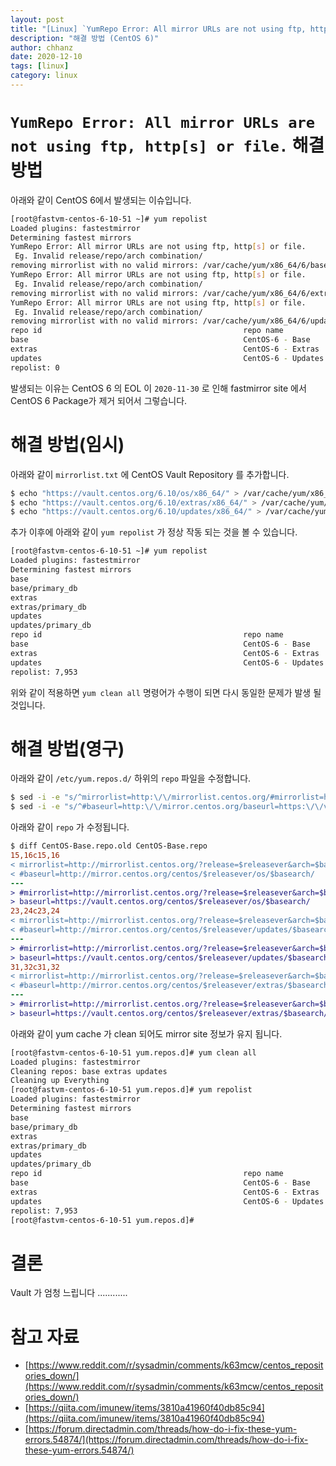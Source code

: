 ```yaml
---
layout: post
title: "[Linux] `YumRepo Error: All mirror URLs are not using ftp, http[s] or file.`"
description: "해결 방법 (CentOS 6)"
author: chhanz
date: 2020-12-10
tags: [linux]
category: linux
---
```

# `YumRepo Error: All mirror URLs are not using ftp, http[s] or file.` 해결 방법
아래와 같이 CentOS 6에서 발생되는 이슈입니다.   
```bash
[root@fastvm-centos-6-10-51 ~]# yum repolist
Loaded plugins: fastestmirror
Determining fastest mirrors
YumRepo Error: All mirror URLs are not using ftp, http[s] or file.
 Eg. Invalid release/repo/arch combination/
removing mirrorlist with no valid mirrors: /var/cache/yum/x86_64/6/base/mirrorlist.txt
YumRepo Error: All mirror URLs are not using ftp, http[s] or file.
 Eg. Invalid release/repo/arch combination/
removing mirrorlist with no valid mirrors: /var/cache/yum/x86_64/6/extras/mirrorlist.txt
YumRepo Error: All mirror URLs are not using ftp, http[s] or file.
 Eg. Invalid release/repo/arch combination/
removing mirrorlist with no valid mirrors: /var/cache/yum/x86_64/6/updates/mirrorlist.txt
repo id                                             repo name                                                       status
base                                                CentOS-6 - Base                                                 0
extras                                              CentOS-6 - Extras                                               0
updates                                             CentOS-6 - Updates                                              0
repolist: 0
```
   
발생되는 이유는 CentOS 6 의 EOL 이 `2020-11-30` 로 인해 fastmirror site 에서 CentOS 6 Package가 제거 되어서 그렇습니다.   
   
# 해결 방법(임시)
아래와 같이 `mirrorlist.txt` 에 CentOS Vault Repository 를 추가합니다.   
```bash
$ echo "https://vault.centos.org/6.10/os/x86_64/" > /var/cache/yum/x86_64/6/base/mirrorlist.txt
$ echo "https://vault.centos.org/6.10/extras/x86_64/" > /var/cache/yum/x86_64/6/extras/mirrorlist.txt
$ echo "https://vault.centos.org/6.10/updates/x86_64/" > /var/cache/yum/x86_64/6/updates/mirrorlist.txt
```
추가 이후에 아래와 같이 `yum repolist` 가 정상 작동 되는 것을 볼 수 있습니다.   
```bash
[root@fastvm-centos-6-10-51 ~]# yum repolist
Loaded plugins: fastestmirror
Determining fastest mirrors
base                                                                                               | 3.7 kB     00:00
base/primary_db                                                                                    | 4.7 MB     00:03
extras                                                                                             | 3.4 kB     00:00
extras/primary_db                                                                                  |  29 kB     00:00
updates                                                                                            | 3.4 kB     00:00
updates/primary_db                                                                                 |  12 MB     00:07
repo id                                             repo name                                                       status
base                                                CentOS-6 - Base                                                 6,713
extras                                              CentOS-6 - Extras                                                  47
updates                                             CentOS-6 - Updates                                              1,193
repolist: 7,953
```
위와 같이 적용하면 `yum clean all` 명령어가 수행이 되면 다시 동일한 문제가 발생 될 것입니다.   
   
# 해결 방법(영구)
아래와 같이 `/etc/yum.repos.d/` 하위의 `repo` 파일을 수정합니다.   
```bash
$ sed -i -e "s/^mirrorlist=http:\/\/mirrorlist.centos.org/#mirrorlist=http:\/\/mirrorlist.centos.org/g" /etc/yum.repos.d/CentOS-Base.repo
$ sed -i -e "s/^#baseurl=http:\/\/mirror.centos.org/baseurl=https:\/\/vault.centos.org/g" /etc/yum.repos.d/CentOS-Base.repo
```
   
아래와 같이 `repo` 가 수정됩니다.   
```diff
$ diff CentOS-Base.repo.old CentOS-Base.repo
15,16c15,16
< mirrorlist=http://mirrorlist.centos.org/?release=$releasever&arch=$basearch&repo=os&infra=$infra
< #baseurl=http://mirror.centos.org/centos/$releasever/os/$basearch/
---
> #mirrorlist=http://mirrorlist.centos.org/?release=$releasever&arch=$basearch&repo=os&infra=$infra
> baseurl=https://vault.centos.org/centos/$releasever/os/$basearch/
23,24c23,24
< mirrorlist=http://mirrorlist.centos.org/?release=$releasever&arch=$basearch&repo=updates&infra=$infra
< #baseurl=http://mirror.centos.org/centos/$releasever/updates/$basearch/
---
> #mirrorlist=http://mirrorlist.centos.org/?release=$releasever&arch=$basearch&repo=updates&infra=$infra
> baseurl=https://vault.centos.org/centos/$releasever/updates/$basearch/
31,32c31,32
< mirrorlist=http://mirrorlist.centos.org/?release=$releasever&arch=$basearch&repo=extras&infra=$infra
< #baseurl=http://mirror.centos.org/centos/$releasever/extras/$basearch/
---
> #mirrorlist=http://mirrorlist.centos.org/?release=$releasever&arch=$basearch&repo=extras&infra=$infra
> baseurl=https://vault.centos.org/centos/$releasever/extras/$basearch/
```
   
아래와 같이 yum cache 가 clean 되어도 mirror site 정보가 유지 됩니다.   
```bash
[root@fastvm-centos-6-10-51 yum.repos.d]# yum clean all
Loaded plugins: fastestmirror
Cleaning repos: base extras updates
Cleaning up Everything
[root@fastvm-centos-6-10-51 yum.repos.d]# yum repolist
Loaded plugins: fastestmirror
Determining fastest mirrors
base                                                                                               | 3.7 kB     00:00
base/primary_db                                                                                    | 4.7 MB     00:03
extras                                                                                             | 3.4 kB     00:00
extras/primary_db                                                                                  |  29 kB     00:00
updates                                                                                            | 3.4 kB     00:00
updates/primary_db                                                                                 |  12 MB     00:07
repo id                                             repo name                                                       status
base                                                CentOS-6 - Base                                                 6,713
extras                                              CentOS-6 - Extras                                                  47
updates                                             CentOS-6 - Updates                                              1,193
repolist: 7,953
[root@fastvm-centos-6-10-51 yum.repos.d]#
```
   
# 결론
Vault 가 엄청 느립니다 ............   
   
# 참고 자료
* [https://www.reddit.com/r/sysadmin/comments/k63mcw/centos_repositories_down/](https://www.reddit.com/r/sysadmin/comments/k63mcw/centos_repositories_down/)   
* [https://qiita.com/imunew/items/3810a41960f40db85c94](https://qiita.com/imunew/items/3810a41960f40db85c94)   
* [https://forum.directadmin.com/threads/how-do-i-fix-these-yum-errors.54874/](https://forum.directadmin.com/threads/how-do-i-fix-these-yum-errors.54874/)   